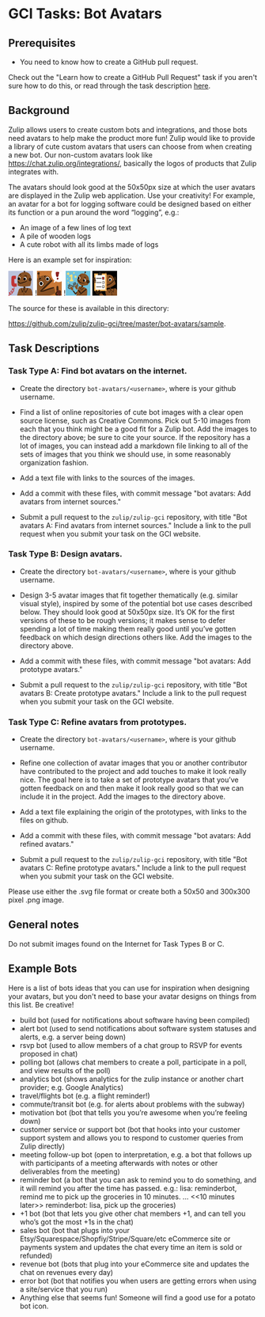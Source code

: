 # GCI Tasks: Bot Avatars

## Prerequisites

* You need to know how to create a GitHub pull request.

Check out the "Learn how to create a GitHub Pull
Request" task if you aren't sure how to do this, or read through the task description
[here](https://github.com/zulip/zulip-gci/blob/master/tasks/submit-a-pull-request.md).

## Background

Zulip allows users to create custom bots and integrations, and those
bots need avatars to help make the product more fun!  Zulip would like
to provide a library of cute custom avatars that users can choose from
when creating a new bot.  Our non-custom avatars look like
https://chat.zulip.org/integrations/, basically the logos of products
that Zulip integrates with.

The avatars should look good at the 50x50px size at which the user avatars
are displayed in the Zulip web application.  Use your creativity!  For example,
an avatar for a bot for logging software could be designed based on either
its function or a pun around the word “logging”, e.g.:

* An image of a few lines of log text
* A pile of wooden logs
* A cute robot with all its limbs made of logs

Here is an example set for inspiration:

![customer](../bot-avatars/sample/Customer50.png) !![alert](../bot-avatars/sample/Alert50.png) !![one](../bot-avatars/sample/One50.png) ![poll](../bot-avatars/sample/Poll50.png)

The source for these is available in this directory:

https://github.com/zulip/zulip-gci/tree/master/bot-avatars/sample.

## Task Descriptions

### Task Type A: Find bot avatars on the internet.

* Create the directory `bot-avatars/<username>`, where <username> is
  your github username.

* Find a list of online repositories of cute bot images with a clear
  open source license, such as Creative Commons. Pick out 5-10 images
  from each that you think might be a good fit for a Zulip bot. Add
  the images to the directory above; be sure to cite your source.  If
  the repository has a lot of images, you can instead add a markdown
  file linking to all of the sets of images that you think we should
  use, in some reasonably organization fashion.

* Add a text file with links to the sources of the images.

* Add a commit with these files, with commit message "bot avatars: Add
  avatars from internet sources."

* Submit a pull request to the `zulip/zulip-gci` repository, with title
  "Bot avatars A: Find avatars from internet sources."
  Include a link to the pull request when you submit your task on the GCI website.

### Task Type B: Design avatars.

* Create the directory `bot-avatars/<username>`, where <username> is
  your github username.

* Design 3-5 avatar images that fit together thematically
  (e.g. similar visual style), inspired by some of the potential bot
  use cases described below.  They should look good at 50x50px
  size. It’s OK for the first versions of these to be rough versions;
  it makes sense to defer spending a lot of time making them really
  good until you’ve gotten feedback on which design directions others
  like. Add the images to the directory above.

* Add a commit with these files, with commit message "bot avatars: Add
  prototype avatars."

* Submit a pull request to the `zulip/zulip-gci` repository, with title
  "Bot avatars B: Create prototype avatars."
  Include a link to the pull request when you submit your task on the GCI website.

### Task Type C: Refine avatars from prototypes.

* Create the directory `bot-avatars/<username>`, where <username> is
  your github username.

* Refine one collection of avatar images that you or another contributor have
  contributed to the project and add touches to make it look really nice.  The goal
  here is to take a set of prototype avatars that you’ve gotten feedback on and
  then make it look really good so that we can include it in the project. Add the
  images to the directory above.

* Add a text file explaining the origin of the prototypes, with links to
  the files on github.

* Add a commit with these files, with commit message "bot avatars: Add refined
  avatars."

* Submit a pull request to the `zulip/zulip-gci` repository, with title
  "Bot avatars C: Refine prototype avatars."
  Include a link to the pull request when you submit your task on the GCI website.

Please use either the .svg file format or create both a 50x50 and 300x300 pixel .png image.

## General notes

Do not submit images found on the Internet for Task Types B or C.

## Example Bots

Here is a list of bots ideas that you can use for inspiration when
designing your avatars, but you don't need to base your avatar designs
on things from this list.  Be creative!

- build bot (used for notifications about software having been compiled)
- alert bot (used to send notifications about software system statuses and alerts, e.g. a server being down)
- rsvp bot (used to allow members of a chat group to RSVP for events proposed in chat)
- polling bot (allows chat members to create a poll, participate in a poll, and view results of the poll)
- analytics bot (shows analytics for the zulip instance or another chart provider; e.g. Google Analytics)
- travel/flights bot (e.g. a flight reminder!)
- commute/transit bot (e.g. for alerts about problems with the subway)
- motivation bot (bot that tells you you’re awesome when you’re feeling down)
- customer service or support bot (bot that hooks into your customer support system
  and allows you to respond to customer queries from Zulip directly)
- meeting follow-up bot (open to interpretation, e.g. a bot that follows up
  with participants of a meeting afterwards with notes or other deliverables from the meeting)
- reminder bot (a bot that you can ask to remind you to do something, and it will
  remind you after the time has passed.
  e.g.: lisa: reminderbot, remind me to pick up the groceries in 10 minutes.
  … <<10 minutes later>>
  reminderbot: lisa, pick up the groceries)
- +1 bot (bot that lets you give other chat members +1, and can tell you who’s got the most +1s in the chat)
- sales bot (bot that plugs into your Etsy/Squarespace/Shopfiy/Stripe/Square/etc
  eCommerce site or payments system and updates the chat every time an item is
  sold or refunded)
- revenue bot (bots that plug into your eCommerce site and updates the chat on
  revenues every day)
- error bot (bot that notifies you when users are getting errors when using a site/service that you run)
- Anything else that seems fun! Someone will find a good use for a potato bot icon.
